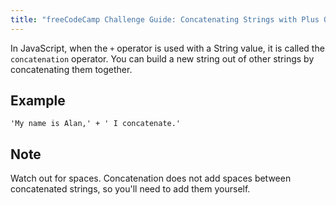 ```yaml
---
title: "freeCodeCamp Challenge Guide: Concatenating Strings with Plus Operator"
---
```


In JavaScript, when the `+` operator is used with a String value, it is called the `concatenation` operator. You can build a new string out of other strings by concatenating them together.

## Example

    'My name is Alan,' + ' I concatenate.'

## Note

Watch out for spaces. Concatenation does not add spaces between concatenated strings, so you'll need to add them yourself.
